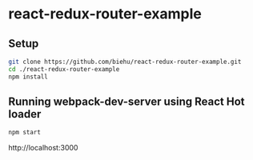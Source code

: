 # react-redux-router-example

## Setup

```sh
git clone https://github.com/biehu/react-redux-router-example.git
cd ./react-redux-router-example
npm install
```

## Running webpack-dev-server using React Hot loader

```sh
npm start
```

http://localhost:3000